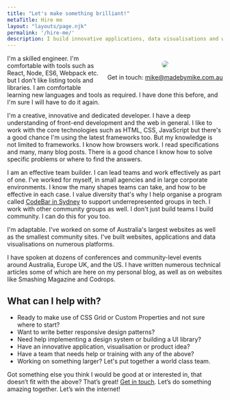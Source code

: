 ```yaml
--- 
title: "Let's make something brilliant!"
metaTitle: Hire me
layout: "layouts/page.njk"
permalink: '/hire-me/'
description: I build innovative applications, data visualisations and websites. I want to make amazing user experiences that focus on quality, performance and great design, with built-in accessibility. I write maintainable, future-proof code with the latest tools and techniques.
---
```


<div style="float:right; margin-left: 1em; margin-bottom: 1em; text-align: center;">
    <figure>
        <img style="border-radius:50%;" src="/img/mike.jpg"/>
    </figure>
    Get in touch:
    <a href="mailto:mike@madebymike.com.au">mike@madebymike.com.au</a>
</div>

I'm a skilled engineer. I'm comfortable with tools such as React, Node, ES6, Webpack etc. but I don't like listing tools and libraries. I am comfortable learning new languages and tools as required. I have done this before, and I'm sure I will have to do it again.

I'm a creative, innovative and dedicated developer. I have a deep understanding of front-end development and the web in general. I like to work with the core technologies such as HTML, CSS, JavaScript but there's a good chance I'm using the latest frameworks too. But my knowledge is not limited to frameworks. I know how browsers work. I read specifications and many, many blog posts. There is a good chance I know how to solve specific problems or where to find the answers.

I am an effective team builder. I can lead teams and work effectively as part of one. I've worked for myself, in small agencies and in large corporate environments. I know the many shapes teams can take, and how to be effective in each case. I value diversity that's why I help organise a program called [CodeBar in Sydney](https://codebar.io/sydney) to support underrepresented groups in tech. I work with other community groups as well. I don't just build teams I build community. I can do this for you too.

I'm adaptable. I've worked on some of Australia's largest websites as well as the smallest community sites. I've built websites, applications and data visualisations on numerous platforms.

I have spoken at dozens of conferences and community-level events around Australia, Europe UK, and the US. I have written numerous technical articles some of which are here on my personal blog, as well as on websites like Smashing Magazine and Codrops.

## What can I help with?

- Ready to make use of CSS Grid or Custom Properties and not sure where to start?
- Want to write better responsive design patterns?
- Need help implementing a design system or building a UI library?
- Have an innovative application, visualisation or product idea?
- Have a team that needs help or training with any of the above?
- Working on something larger? Let's put together a world class team.

Got something else you think I would be good at or interested in, that doesn’t fit with the above? That’s great! <a href="mailto:mike@madebymike.com.au">Get in touch</a>. Let’s do something amazing together. Let’s win the internet!

